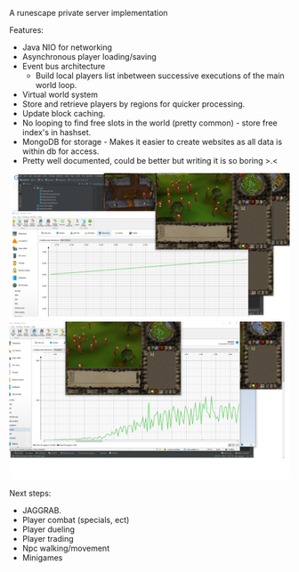 

A runescape private server implementation


Features:
- Java NIO for networking
- Asynchronous player loading/saving
- Event bus architecture
	- Build local players list inbetween successive executions of the main world loop.
- Virtual world system
- Store and retrieve players by regions for quicker processing.
- Update block caching.
- No looping to find free slots in the world (pretty common) - store free index's in hashset.
- MongoDB for storage - Makes it easier to create websites as all data is within db for access.
- Pretty well documented, could be better but writing it is so boring >.<


![alt text](https://raw.githubusercontent.com/outofthisworld/NioServer/master/images/Untitled.png)
![alt text](https://github.com/outofthisworld/NioServer/blob/master/images/Untitled1.png)

Next steps:

- JAGGRAB.
- Player combat (specials, ect)
- Player dueling
- Player trading
- Npc walking/movement
- Minigames


